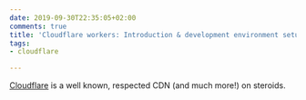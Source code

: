 ```yaml
---
date: 2019-09-30T22:35:05+02:00
comments: true
title: 'Cloudflare workers: Introduction & development environment setup'
tags:
- cloudflare

---
```

[Cloudflare](https://www.cloudflare.com "Cloudflare") is a well known, respected CDN (and much more!) on steroids. 